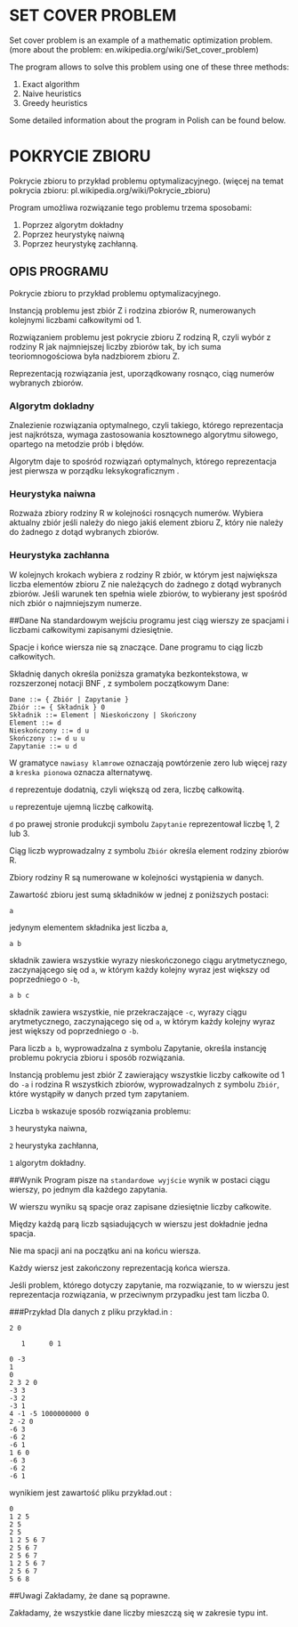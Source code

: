 # SET COVER PROBLEM
Set cover problem is an example of a mathematic optimization problem.
(more about the problem: en.wikipedia.org/wiki/Set_cover_problem)

The program allows to solve this problem using one of these three methods:
1. Exact algorithm
2. Naive heuristics
3. Greedy heuristics

Some detailed information about the program in Polish can be found below.

# POKRYCIE ZBIORU 
Pokrycie zbioru to przykład problemu optymalizacyjnego. 
(więcej na temat pokrycia zbioru: pl.wikipedia.org/wiki/Pokrycie_zbioru)

Program umożliwa rozwiązanie tego problemu trzema sposobami:
1. Poprzez algorytm dokładny
2. Poprzez heurystykę naiwną
3. Poprzez heurystykę zachłanną.


## OPIS PROGRAMU
Pokrycie zbioru to przykład problemu optymalizacyjnego.

Instancją problemu jest zbiór Z i rodzina zbiorów R, 
numerowanych kolejnymi liczbami całkowitymi od 1.

Rozwiązaniem problemu jest pokrycie zbioru Z rodziną R, 
czyli wybór z rodziny R jak najmniejszej liczby zbiorów tak, 
by ich suma teoriomnogościowa była nadzbiorem zbioru Z.

Reprezentacją rozwiązania jest, uporządkowany rosnąco, 
ciąg numerów wybranych zbiorów.


### Algorytm dokladny
Znalezienie rozwiązania optymalnego, czyli takiego, 
którego reprezentacja jest najkrótsza, 
wymaga zastosowania kosztownego algorytmu siłowego, 
opartego na metodzie prób i błędów.

Algorytm daje to spośród  rozwiązań optymalnych, którego reprezentacja jest 
pierwsza w porządku leksykograficznym .

### Heurystyka naiwna 
Rozważa zbiory rodziny R w kolejności rosnących numerów. 
Wybiera aktualny zbiór jeśli należy do niego jakiś element zbioru Z, 
który nie należy do żadnego z dotąd wybranych zbiorów.

### Heurystyka zachłanna 
W kolejnych krokach wybiera z rodziny R zbiór, w którym jest 
największa liczba elementów zbioru Z nie należących do żadnego 
z dotąd wybranych zbiorów. 
Jeśli warunek ten spełnia wiele zbiorów, 
to wybierany jest spośród nich zbiór o najmniejszym numerze.


##Dane
Na standardowym wejściu programu jest ciąg wierszy ze spacjami i liczbami całkowitymi zapisanymi dziesiętnie.

Spacje i końce wiersza nie są znaczące. Dane programu to ciąg liczb całkowitych.

Składnię danych określa poniższa gramatyka bezkontekstowa, w rozszerzonej notacji BNF , z symbolem początkowym Dane:

```
Dane ::= { Zbiór | Zapytanie }
Zbiór ::= { Składnik } 0
Składnik ::= Element | Nieskończony | Skończony
Element ::= d
Nieskończony ::= d u
Skończony ::= d u u
Zapytanie ::= u d
```

W gramatyce `nawiasy klamrowe` oznaczają powtórzenie zero lub więcej razy a `kreska pionowa` oznacza alternatywę.

 `d` reprezentuje dodatnią, czyli większą od zera, liczbę całkowitą. 

`u` reprezentuje ujemną liczbę całkowitą.

 `d` po prawej stronie produkcji symbolu `Zapytanie` reprezentował liczbę 1, 2 lub 3.

Ciąg liczb wyprowadzalny z symbolu `Zbiór` określa element rodziny zbiorów R.

Zbiory rodziny R są numerowane w kolejności wystąpienia w danych.

Zawartość zbioru jest sumą składników w jednej z poniższych postaci:

`a`

jedynym elementem składnika jest liczba a,

`a b`

składnik zawiera wszystkie wyrazy nieskończonego ciągu arytmetycznego, zaczynającego się od `a`, w którym każdy kolejny wyraz jest większy od poprzedniego o `-b`,

`a b c`

składnik zawiera wszystkie, nie przekraczające `-c`, wyrazy ciągu arytmetycznego, zaczynającego się od `a`, w którym każdy kolejny wyraz jest większy od poprzedniego o `-b`.

Para liczb `a b`, wyprowadzalna z symbolu Zapytanie, określa instancję problemu pokrycia zbioru i sposób rozwiązania.

Instancją problemu jest zbiór Z zawierający wszystkie liczby całkowite od 1 do `-a` i rodzina R wszystkich zbiorów, wyprowadzalnych z symbolu `Zbiór`, które wystąpiły w danych przed tym zapytaniem.

Liczba `b` wskazuje sposób rozwiązania problemu:

`3` heurystyka naiwna,

`2` heurystyka zachłanna,

`1` algorytm dokładny.

##Wynik
Program pisze na `standardowe wyjście` wynik w postaci ciągu wierszy, po jednym dla każdego zapytania.

W wierszu wyniku są spacje oraz zapisane dziesiętnie liczby całkowite.

Między każdą parą liczb sąsiadujących w wierszu jest dokładnie jedna spacja.

Nie ma spacji ani na początku ani na końcu wiersza.

Każdy wiersz jest zakończony reprezentacją końca wiersza.

Jeśli problem, którego dotyczy zapytanie, ma rozwiązanie, to w wierszu jest reprezentacja rozwiązania, w przeciwnym przypadku jest tam liczba 0.

###Przykład
Dla danych z pliku przykład.in :
```
2 0

   1      0 1

0 -3
1
0
2 3 2 0
-3 3
-3 2
-3 1
4 -1 -5 1000000000 0
2 -2 0
-6 3
-6 2
-6 1
1 6 0
-6 3
-6 2
-6 1

```
wynikiem jest zawartość pliku przykład.out :
```
0
1 2 5
2 5
2 5
1 2 5 6 7
2 5 6 7
2 5 6 7
1 2 5 6 7
2 5 6 7
5 6 8
```
##Uwagi
Zakładamy, że dane są poprawne.

Zakładamy, że wszystkie dane liczby mieszczą się w zakresie typu int.
